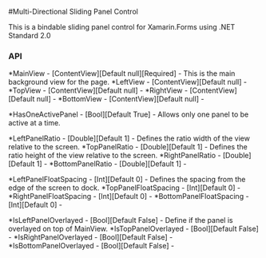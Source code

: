 #Multi-Directional Sliding Panel Control 

This is a bindable sliding panel control for Xamarin.Forms using .NET Standard 2.0

### API
*MainView - [ContentView][Default null][Required] -  This is the main background view for the page.
*LeftView - [ContentView][Default null] - 
*TopView - [ContentView][Default null] - 
*RightView - [ContentView][Default null] -
*BottomView - [ContentView][Default null] -

*HasOneActivePanel - [Bool][Default True] - Allows only one panel to be active at a time.

*LeftPanelRatio - [Double][Default 1] - Defines the ratio width of the view relative to the screen.
*TopPanelRatio - [Double][Default 1]  - Defines the ratio height of the view relative to the screen.
*RightPanelRatio - [Double][Default 1]  -
*BottomPanelRatio - [Double][Default 1]  -

*LeftPanelFloatSpacing - [Int][Default 0]  - Defines the spacing from the edge of the screen to dock.
*TopPanelFloatSpacing - [Int][Default 0] -
*RightPanelFloatSpacing - [Int][Default 0] -
*BottomPanelFloatSpacing - [Int][Default 0] -

*IsLeftPanelOverlayed - [Bool][Default False] - Define if the panel is overlayed on top of MainView.
*IsTopPanelOverlayed - [Bool][Default False] -
*IsRightPanelOverlayed - [Bool][Default False] -
*IsBottomPanelOverlayed - [Bool][Default False] -